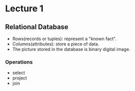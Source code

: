 # Lecture 1
## Relational Database
* Rows(records or tuples): represent a "known fact".
* Columns(attributes): store a piece of data.
* The picture stored in the database is binary digital image.
### Operations
* select
* project
* join
